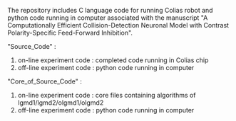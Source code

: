 The repository includes C language code for running Colias robot and python code running in computer associated with the manuscript "A Computationally Efficient Collision-Detection Neuronal Model with Contrast Polarity-Specific Feed-Forward Inhibition".


"Source_Code" : 
1. on-line experiment code : completed code running in Colias chip
2. off-line experiment code : python code running in computer
                

"Core_of_Source_Code" :
1. on-line experiment code : core files containing algorithms of lgmd1/lgmd2/olgmd1/olgmd2
2. off-line experiment code : python code running in computer
